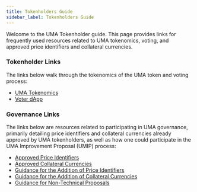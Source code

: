 ```yaml
---
title: Tokenholders Guide
sidebar_label: Tokenholders Guide
---
```


Welcome to the UMA Tokenholder guide. This page provides links for frequently used resources related to UMA tokenomics, voting, and approved price identifiers and collateral currencies.

### Tokenholder Links
The links below walk through the tokenomics of the UMA token and voting process:

- [UMA Tokenomics](/uma-tokenholders/uma-tokenomics)
- [Voter dApp](https://vote.umaproject.org/)

### Governance Links
The links below are resources related to participating in UMA governance, primarily detailing price identifiers and collateral currencies already approved by UMA tokenholders, as well as how one could participate in the UMA Improvement Proposal (UMIP) process:
- [Approved Price Identifiers](/uma-tokenholders/approved-price-identifiers)
- [Approved Collateral Currencies](/uma-tokenholders/approved-collateral-currencies)
- [Guidance for the Addition of Price Identifiers](/uma-tokenholders/guidance-on-adding-price-identifiers)
- [Guidance for the Addition of Collateral Currencies](/uma-tokenholders/guidence-on-collateral-currency-addition) 
- [Guidance for Non-Technical Proposals](/uma-tokenholders/guidance-on-nontechnical-proposals) 
